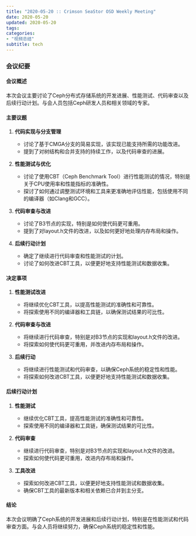 ```yaml
---
title: "2020-05-20 :: Crimson SeaStor OSD Weekly Meeting"
date: 2020-05-20
updated: 2020-05-20
tags:
categories:
- "视频总结"
subtitle: tech
---
```



### 会议纪要

#### 会议概述
本次会议主要讨论了Ceph分布式存储系统的开发进展、性能测试、代码审查以及后续行动计划。与会人员包括Ceph研发人员和相关领域的专家。

#### 主要议题
1. **代码实现与分支管理**
   - 讨论了基于CMGA分支的简易实现，该实现已能支持所需的功能改进。
   - 提到了对树结构和合并支持的持续工作，以及代码审查的进展。

2. **性能测试与优化**
   - 讨论了使用CBT（Ceph Benchmark Tool）进行性能测试的情况，特别是关于CPU使用率和性能指标的准确性。
   - 探讨了如何通过调整测试环境和工具来更准确地评估性能，包括使用不同的编译器（如Clang和GCC）。

3. **代码审查与改进**
   - 讨论了B3节点的实现，特别是如何使代码更可重用。
   - 提到了对layout.h文件的改进，以及如何更好地处理内存布局和操作。

4. **后续行动计划**
   - 确定了继续进行代码审查和性能测试的计划。
   - 讨论了如何改进CBT工具，以便更好地支持性能测试和数据收集。

#### 决定事项
1. **性能测试改进**
   - 将继续优化CBT工具，以提高性能测试的准确性和可靠性。
   - 将探索使用不同的编译器和工具链，以确保测试结果的可比性。

2. **代码审查与改进**
   - 将继续进行代码审查，特别是对B3节点的实现和layout.h文件的改进。
   - 将探索如何使代码更可重用，并改进内存布局和操作。

3. **后续行动**
   - 将继续进行性能测试和代码审查，以确保Ceph系统的稳定性和性能。
   - 将探索如何改进CBT工具，以便更好地支持性能测试和数据收集。

#### 后续行动计划
1. **性能测试**
   - 继续优化CBT工具，提高性能测试的准确性和可靠性。
   - 探索使用不同的编译器和工具链，确保测试结果的可比性。

2. **代码审查**
   - 继续进行代码审查，特别是对B3节点的实现和layout.h文件的改进。
   - 探索如何使代码更可重用，改进内存布局和操作。

3. **工具改进**
   - 探索如何改进CBT工具，以便更好地支持性能测试和数据收集。
   - 确保CBT工具的最新版本和相关依赖已合并到主分支。

#### 结论
本次会议明确了Ceph系统的开发进展和后续行动计划，特别是在性能测试和代码审查方面。与会人员将继续努力，确保Ceph系统的稳定性和性能。